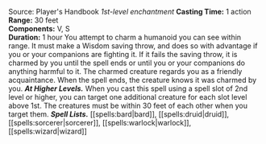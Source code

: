 Source: Player's Handbook
*1st-level enchantment*
**Casting Time:** 1 action  
**Range:** 30 feet  
**Components:** V, S  
**Duration:** 1 hour
You attempt to charm a humanoid you can see within range. It must make a Wisdom saving throw, and does so with advantage if you or your companions are fighting it. If it fails the saving throw, it is charmed by you until the spell ends or until you or your companions do anything harmful to it. The charmed creature regards you as a friendly acquaintance. When the spell ends, the creature knows it was charmed by you.
***At Higher Levels.*** When you cast this spell using a spell slot of 2nd level or higher, you can target one additional creature for each slot level above 1st. The creatures must be within 30 feet of each other when you target them.
***Spell Lists.*** [[spells:bard|bard]], [[spells:druid|druid]], [[spells:sorcerer|sorcerer]], [[spells:warlock|warlock]], [[spells:wizard|wizard]]